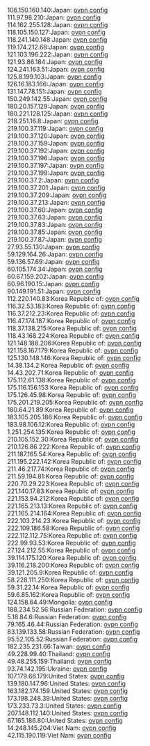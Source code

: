 106.150.160.140:Japan: [ovpn config](vpn/106_150_160_140.ovpn)  
111.97.98.210:Japan: [ovpn config](vpn/111_97_98_210.ovpn)  
114.162.255.128:Japan: [ovpn config](vpn/114_162_255_128.ovpn)  
118.105.150.127:Japan: [ovpn config](vpn/118_105_150_127.ovpn)  
118.241.140.148:Japan: [ovpn config](vpn/118_241_140_148.ovpn)  
119.174.212.68:Japan: [ovpn config](vpn/119_174_212_68.ovpn)  
121.103.196.222:Japan: [ovpn config](vpn/121_103_196_222.ovpn)  
121.93.86.184:Japan: [ovpn config](vpn/121_93_86_184.ovpn)  
124.241.163.51:Japan: [ovpn config](vpn/124_241_163_51.ovpn)  
125.8.199.103:Japan: [ovpn config](vpn/125_8_199_103.ovpn)  
126.16.183.166:Japan: [ovpn config](vpn/126_16_183_166.ovpn)  
131.147.78.151:Japan: [ovpn config](vpn/131_147_78_151.ovpn)  
150.249.142.55:Japan: [ovpn config](vpn/150_249_142_55.ovpn)  
180.20.157.129:Japan: [ovpn config](vpn/180_20_157_129.ovpn)  
180.221.128.125:Japan: [ovpn config](vpn/180_221_128_125.ovpn)  
218.251.16.8:Japan: [ovpn config](vpn/218_251_16_8.ovpn)  
219.100.37.119:Japan: [ovpn config](vpn/219_100_37_119.ovpn)  
219.100.37.120:Japan: [ovpn config](vpn/219_100_37_120.ovpn)  
219.100.37.159:Japan: [ovpn config](vpn/219_100_37_159.ovpn)  
219.100.37.192:Japan: [ovpn config](vpn/219_100_37_192.ovpn)  
219.100.37.196:Japan: [ovpn config](vpn/219_100_37_196.ovpn)  
219.100.37.197:Japan: [ovpn config](vpn/219_100_37_197.ovpn)  
219.100.37.199:Japan: [ovpn config](vpn/219_100_37_199.ovpn)  
219.100.37.2:Japan: [ovpn config](vpn/219_100_37_2.ovpn)  
219.100.37.201:Japan: [ovpn config](vpn/219_100_37_201.ovpn)  
219.100.37.209:Japan: [ovpn config](vpn/219_100_37_209.ovpn)  
219.100.37.213:Japan: [ovpn config](vpn/219_100_37_213.ovpn)  
219.100.37.60:Japan: [ovpn config](vpn/219_100_37_60.ovpn)  
219.100.37.63:Japan: [ovpn config](vpn/219_100_37_63.ovpn)  
219.100.37.83:Japan: [ovpn config](vpn/219_100_37_83.ovpn)  
219.100.37.85:Japan: [ovpn config](vpn/219_100_37_85.ovpn)  
219.100.37.87:Japan: [ovpn config](vpn/219_100_37_87.ovpn)  
27.93.55.130:Japan: [ovpn config](vpn/27_93_55_130.ovpn)  
59.129.164.26:Japan: [ovpn config](vpn/59_129_164_26.ovpn)  
59.136.57.69:Japan: [ovpn config](vpn/59_136_57_69.ovpn)  
60.105.174.34:Japan: [ovpn config](vpn/60_105_174_34.ovpn)  
60.67.159.202:Japan: [ovpn config](vpn/60_67_159_202.ovpn)  
60.96.190.15:Japan: [ovpn config](vpn/60_96_190_15.ovpn)  
90.149.191.51:Japan: [ovpn config](vpn/90_149_191_51.ovpn)  
112.220.140.83:Korea Republic of: [ovpn config](vpn/112_220_140_83.ovpn)  
116.32.53.183:Korea Republic of: [ovpn config](vpn/116_32_53_183.ovpn)  
116.37.212.23:Korea Republic of: [ovpn config](vpn/116_37_212_23.ovpn)  
116.47.174.187:Korea Republic of: [ovpn config](vpn/116_47_174_187.ovpn)  
118.37.138.215:Korea Republic of: [ovpn config](vpn/118_37_138_215.ovpn)  
118.43.168.224:Korea Republic of: [ovpn config](vpn/118_43_168_224.ovpn)  
121.148.188.206:Korea Republic of: [ovpn config](vpn/121_148_188_206.ovpn)  
121.158.167.179:Korea Republic of: [ovpn config](vpn/121_158_167_179.ovpn)  
125.130.148.146:Korea Republic of: [ovpn config](vpn/125_130_148_146.ovpn)  
14.38.134.2:Korea Republic of: [ovpn config](vpn/14_38_134_2.ovpn)  
14.43.202.71:Korea Republic of: [ovpn config](vpn/14_43_202_71.ovpn)  
175.112.61.138:Korea Republic of: [ovpn config](vpn/175_112_61_138.ovpn)  
175.116.156.153:Korea Republic of: [ovpn config](vpn/175_116_156_153.ovpn)  
175.126.45.98:Korea Republic of: [ovpn config](vpn/175_126_45_98.ovpn)  
175.201.219.205:Korea Republic of: [ovpn config](vpn/175_201_219_205.ovpn)  
180.64.21.89:Korea Republic of: [ovpn config](vpn/180_64_21_89.ovpn)  
183.105.205.186:Korea Republic of: [ovpn config](vpn/183_105_205_186.ovpn)  
183.98.106.12:Korea Republic of: [ovpn config](vpn/183_98_106_12.ovpn)  
1.251.254.135:Korea Republic of: [ovpn config](vpn/1_251_254_135.ovpn)  
210.105.152.30:Korea Republic of: [ovpn config](vpn/210_105_152_30.ovpn)  
210.126.86.222:Korea Republic of: [ovpn config](vpn/210_126_86_222.ovpn)  
211.187.165.54:Korea Republic of: [ovpn config](vpn/211_187_165_54.ovpn)  
211.195.222.142:Korea Republic of: [ovpn config](vpn/211_195_222_142.ovpn)  
211.46.217.74:Korea Republic of: [ovpn config](vpn/211_46_217_74.ovpn)  
211.59.194.81:Korea Republic of: [ovpn config](vpn/211_59_194_81.ovpn)  
220.70.29.223:Korea Republic of: [ovpn config](vpn/220_70_29_223.ovpn)  
221.140.17.83:Korea Republic of: [ovpn config](vpn/221_140_17_83.ovpn)  
221.153.94.212:Korea Republic of: [ovpn config](vpn/221_153_94_212.ovpn)  
221.165.213.13:Korea Republic of: [ovpn config](vpn/221_165_213_13.ovpn)  
221.165.214.164:Korea Republic of: [ovpn config](vpn/221_165_214_164.ovpn)  
222.103.214.23:Korea Republic of: [ovpn config](vpn/222_103_214_23.ovpn)  
222.109.186.58:Korea Republic of: [ovpn config](vpn/222_109_186_58.ovpn)  
222.112.112.75:Korea Republic of: [ovpn config](vpn/222_112_112_75.ovpn)  
222.99.93.53:Korea Republic of: [ovpn config](vpn/222_99_93_53.ovpn)  
27.124.212.55:Korea Republic of: [ovpn config](vpn/27_124_212_55.ovpn)  
39.114.175.120:Korea Republic of: [ovpn config](vpn/39_114_175_120.ovpn)  
39.116.218.200:Korea Republic of: [ovpn config](vpn/39_116_218_200.ovpn)  
39.121.205.9:Korea Republic of: [ovpn config](vpn/39_121_205_9.ovpn)  
58.228.111.250:Korea Republic of: [ovpn config](vpn/58_228_111_250.ovpn)  
59.31.22.14:Korea Republic of: [ovpn config](vpn/59_31_22_14.ovpn)  
59.6.85.162:Korea Republic of: [ovpn config](vpn/59_6_85_162.ovpn)  
124.158.64.49:Mongolia: [ovpn config](vpn/124_158_64_49.ovpn)  
188.234.52.56:Russian Federation: [ovpn config](vpn/188_234_52_56.ovpn)  
5.18.84.6:Russian Federation: [ovpn config](vpn/5_18_84_6.ovpn)  
79.165.46.44:Russian Federation: [ovpn config](vpn/79_165_46_44.ovpn)  
83.139.133.58:Russian Federation: [ovpn config](vpn/83_139_133_58.ovpn)  
95.52.105.52:Russian Federation: [ovpn config](vpn/95_52_105_52.ovpn)  
182.235.231.66:Taiwan: [ovpn config](vpn/182_235_231_66.ovpn)  
49.228.99.40:Thailand: [ovpn config](vpn/49_228_99_40.ovpn)  
49.48.255.159:Thailand: [ovpn config](vpn/49_48_255_159.ovpn)  
93.74.142.195:Ukraine: [ovpn config](vpn/93_74_142_195.ovpn)  
107.179.66.179:United States: [ovpn config](vpn/107_179_66_179.ovpn)  
139.180.147.96:United States: [ovpn config](vpn/139_180_147_96.ovpn)  
163.182.174.159:United States: [ovpn config](vpn/163_182_174_159.ovpn)  
173.198.248.39:United States: [ovpn config](vpn/173_198_248_39.ovpn)  
173.233.73.3:United States: [ovpn config](vpn/173_233_73_3.ovpn)  
207.148.112.140:United States: [ovpn config](vpn/207_148_112_140.ovpn)  
67.165.186.80:United States: [ovpn config](vpn/67_165_186_80.ovpn)  
14.248.145.204:Viet Nam: [ovpn config](vpn/14_248_145_204.ovpn)  
42.115.190.119:Viet Nam: [ovpn config](vpn/42_115_190_119.ovpn)  
